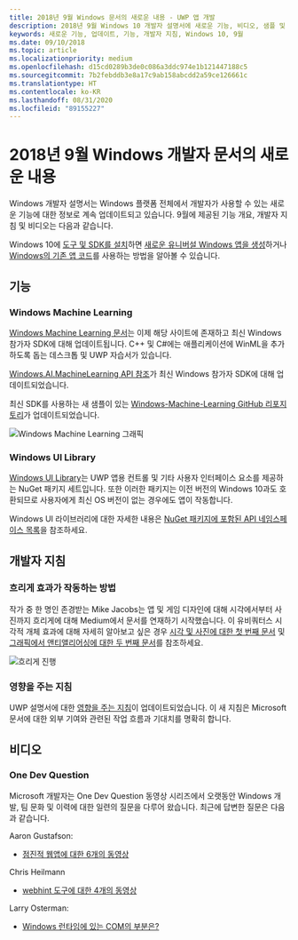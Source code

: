 ```yaml
---
title: 2018년 9월 Windows 문서의 새로운 내용 - UWP 앱 개발
description: 2018년 9월 Windows 10 개발자 설명서에 새로운 기능, 비디오, 샘플 및 개발자 지침이 추가되었습니다.
keywords: 새로운 기능, 업데이트, 기능, 개발자 지침, Windows 10, 9월
ms.date: 09/10/2018
ms.topic: article
ms.localizationpriority: medium
ms.openlocfilehash: d15cd0289b3de0c086a3ddc974e1b121447188c5
ms.sourcegitcommit: 7b2febddb3e8a17c9ab158abcdd2a59ce126661c
ms.translationtype: HT
ms.contentlocale: ko-KR
ms.lasthandoff: 08/31/2020
ms.locfileid: "89155227"
---
```

# <a name="whats-new-in-the-windows-developer-docs-in-september-2018"></a>2018년 9월 Windows 개발자 문서의 새로운 내용

Windows 개발자 설명서는 Windows 플랫폼 전체에서 개발자가 사용할 수 있는 새로운 기능에 대한 정보로 계속 업데이트되고 있습니다. 9월에 제공된 기능 개요, 개발자 지침 및 비디오는 다음과 같습니다.

Windows 10에 [도구 및 SDK를 설치](https://developer.microsoft.com/windows/downloads#_blank)하면 [새로운 유니버설 Windows 앱을 생성](../get-started/create-uwp-apps.md)하거나 [Windows의 기존 앱 코드](../porting/index.md)를 사용하는 방법을 알아볼 수 있습니다.

## <a name="features"></a>기능

### <a name="windows-machine-learning"></a>Windows Machine Learning

[Windows Machine Learning 문서](/windows/ai/)는 이제 해당 사이트에 존재하고 최신 Windows 참가자 SDK에 대해 업데이트됩니다. C++ 및 C#에는 애플리케이션에 WinML을 추가하도록 돕는 데스크톱 및 UWP 자습서가 있습니다.

[Windows.AI.MachineLearning API 참조](/uwp/api/windows.ai.machinelearning)가 최신 Windows 참가자 SDK에 대해 업데이트되었습니다.

최신 SDK를 사용하는 새 샘플이 있는 [Windows-Machine-Learning GitHub 리포지토리](https://github.com/Microsoft/Windows-Machine-Learning)가 업데이트되었습니다.

![Windows Machine Learning 그래픽](images/winml-graphic.png)

### <a name="windows-ui-library"></a>Windows UI Library

[Windows UI Library](/uwp/toolkits/winui/)는 UWP 앱용 컨트롤 및 기타 사용자 인터페이스 요소를 제공하는 NuGet 패키지 세트입니다. 또한 이러한 패키지는 이전 버전의 Windows 10과도 호환되므로 사용자에게 최신 OS 버전이 없는 경우에도 앱이 작동합니다.

Windows UI 라이브러리에 대한 자세한 내용은 [NuGet 패키지에 포함된 API 네임스페이스 목록](/uwp/api/overview/winui/)을 참조하세요.

## <a name="developer-guidance"></a>개발자 지침

### <a name="how-blur-effects-work"></a>흐리게 효과가 작동하는 방법

작가 중 한 명인 존경받는 Mike Jacobs는 앱 및 게임 디자인에 대해 시각에서부터 사진까지 흐리게에 대해 Medium에서 문서를 연재하기 시작했습니다. 이 유비쿼터스 시각적 개체 효과에 대해 자세히 알아보고 싶은 경우 [시각 및 사진에 대한 첫 번째 문서](https://medium.com/microsoft-design/science-in-the-system-how-blur-effects-work-8b0590996e09) 및 [그래픽에서 앤티앨리어싱에 대한 두 번째 문서](https://medium.com/microsoft-design/science-in-the-system-how-blur-effects-work-part-2-c5589a738515)를 참조하세요.

![흐리게 진행](images/blur-example.jpg)

### <a name="contributing-guidance"></a>영향을 주는 지침

UWP 설명서에 대한 [영향을 주는 지침](https://github.com/MicrosoftDocs/windows-uwp/blob/docs/CONTRIBUTING.md)이 업데이트되었습니다. 이 새 지침은 Microsoft 문서에 대한 외부 기여와 관련된 작업 흐름과 기대치를 명확히 합니다.

## <a name="videos"></a>비디오

### <a name="one-dev-question"></a>One Dev Question

Microsoft 개발자는 One Dev Question 동영상 시리즈에서 오랫동안 Windows 개발, 팀 문화 및 이력에 대한 일련의 질문을 다루어 왔습니다. 최근에 답변한 질문은 다음과 같습니다.

Aaron Gustafson:

* [점진적 웹앱에 대한 6개의 동영상](https://www.youtube.com/playlist?list=PLWs4_NfqMtoyPHoI-CIB71mEq-om6m35I)

Chris Heilmann

* [webhint 도구에 대한 4개의 동영상](https://www.youtube.com/watch?v=eXfmxmiA00Y&list=PLWs4_NfqMtow00LM-vgyECAlMDxx84Q2v)

Larry Osterman:

* [Windows 런타임에 있는 COM의 부분은?](https://youtu.be/_nsMjHqRn1w)